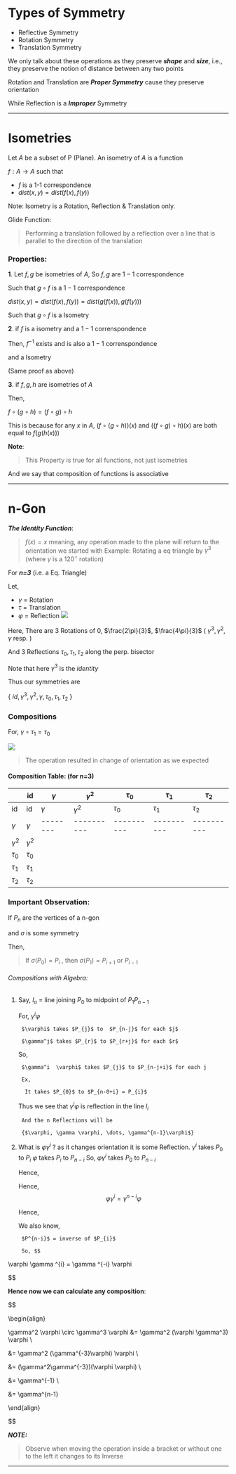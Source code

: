 
# Types of Symmetry

- Reflective Symmetry 
- Rotation  Symmetry
- Translation Symmetry

We only talk about these operations as they preserve ***shape***  and ***size***, i.e., they preserve the notion of distance between any two points

Rotation and Translation are ***Proper Symmetry*** cause they preserve orientation

While Reflection is a ***Improper*** Symmetry

----------------------------------

# Isometries

Let $A$ be a subset of P (Plane). An isometry of $A$ is a function 

$f: A  \to A$ such that 

- $f$ is a 1-1 correspondence
- $dist(x,y) = dist(f(x),f(y))$

Note: Isometry is a Rotation, Reflection & Translation only.

Glide Function: 

>Performing a translation followed by a reflection over a line that is parallel to the direction of the translation

### Properties:

**1**. Let $f,g$ be isometries of $A$, So $f,g$ are $1-1$ correspondence

   Such that $g \circ f$ is a $1-1$ correspondence 

   

   $dist(x,y) = dist(f(x),f(y)) =dist(g(f(x)),g(f(y)))$

   

   Such that $g\circ f$ is a Isometry

**2**. if $f$ is a isometry and a $1-1$ correnspondence 

   Then, $f^{-1}$ exists and is also a $1-1$ correnspondence 

   and a Isometry

   (Same proof as above)

**3**. if $f,g,h$ are isometries of $A$

   Then, 

   

   $f \circ (g \circ h) = (f\circ g)\circ h$

   

   This is because for any $x$ in $A$,  $(f \circ (g \circ h))(x)$ and $((f\circ g)\circ h)(x)$ are both equal to $f(g(h(x)))$ 

   

   **Note**: 

>This Property is true for all functions, not just isometries

   And we say that composition of functions is associative      

--------------------------
# n-Gon

***The Identity Function***:

> $f(x) = x$
> meaning, any operation made to the plane will return to the orientation we started with
> Example: Rotating a eq triangle by $\gamma^{3}$ (where $\gamma$ is a $120^{\circ}$ rotation)

For ***n=3*** (i.e. a Eq. Triangle)

Let,

- $\gamma$ = Rotation
- $\tau$ = Translation
- $\varphi$ = Reflection
![](https://i.imgur.com/DyzFrGs.png)

Here, There are 3 Rotations of $0$, $\frac{2\pi}{3}$, $\frac{4\pi}{3}$ ( $\gamma^3, \gamma^2, \gamma$ resp. )

And 3 Reflections $\tau_{0}, \tau_{1}, \tau_{2}$ along the perp. bisector

Note that here $\gamma^3$ is the *identity* 

Thus our symmetries are 

{ $id, \gamma^3, \gamma^2, \gamma, \tau_{0}, \tau_{1}, \tau_{2}$ }

### Compositions

For, $\gamma \circ \tau_{1} = \tau_{0}$ 

![](https://i.imgur.com/XxWKR4J.png)

> The operation resulted in change of orientation as we expected

#### Composition Table: (for n=3)

|                       | id         | $\gamma$ | $\gamma^2$ | $\tau_{0}$ | $\tau_{1}$ | $\tau_{2}$ |
| --------------------- | ---------- | -------- | ---------- | ---------- | ---------- | ---------- |
| id                    | id         | $\gamma$ | $\gamma^2$ | $\tau_{0}$ | $\tau_{1}$ | $\tau_{2}$ |
| $\gamma$              | $\gamma$   | -------- | ---------- | ---------- | ---------- | ---------- |
| $\gamma^2$            | $\gamma^2$ |          |            |            |            |            |
| $\tau_{0}$            | $\tau_{0}$ |          |            |            |            |            |
| $\tau_{1}$            | $\tau_{1}$ |          |            |            |            |            |
| $\tau_{2}$  |     $\tau_{2}$       |          |            |            |            |            |

### Important Observation:

If $P_{n}$ are the vertices of a n-gon

and $\sigma$ is some symmetry

Then, 

> If $\sigma(P_{0}) = P_{i}$ , then
> $\sigma(P_{1}) = P_{i+1}$  or  $P_{i-1}$

###### Compositions with Algebra:

1. Say, $l_{o}$ = line joining $P_{0}$ to midpoint of $P_{1} P_{n-1}$

	For, $\gamma^i  \varphi$ 

		$\varphi$ takes $P_{j}$ to  $P_{n-j}$ for each $j$

		$\gamma^j$ takes $P_{r}$ to $P_{r+j}$ for each $r$

	So,

		$\gamma^i  \varphi$ takes $P_{j}$ to $P_{n-j+i}$ for each j

		Ex,

		 It takes $P_{0}$ to $P_{n-0+i} = P_{i}$

	

	Thus we see that $\gamma^i  \varphi$  is reflection in the line $l_{i}$

		And the n Reflections will be 

		{$\varphi, \gamma \varphi, \dots, \gamma^{n-1}\varphi$}

2. What is $\varphi \gamma^i$ ?
    as it changes orientation it is some Reflection.
	    $\gamma^i$ takes $P_{0}$ to $P_{i}$ 
	    $\varphi$ takes $P_{i}$ to $P_{n-i}$
	    So, $\varphi \gamma^i$ takes $P_{0}$ to $P_{n-i}$
	

	Hence,

	Hence,  $$\varphi \gamma^i = \gamma^{n-i} \varphi$$

	Hence,

	We also know, 

		$P^{n-i}$ = inverse of $P_{i}$	

		So, $$

\varphi \gamma ^{i} = \gamma ^{-i} \varphi

$$

**Hence now we can calculate any composition**:

$$

\begin{align}

\gamma^2 \varphi \circ \gamma^3 \varphi &= \gamma^2 (\varphi \gamma^3) \varphi \\

&= \gamma^2 (\gamma^{-3}\varphi) \varphi \\

&= (\gamma^2\gamma^{-3})(\varphi \varphi) \\

&= \gamma^{-1} \\

&= \gamma^{n-1}

\end{align}

$$

***NOTE:***
> Observe when moving the operation inside a bracket or without one to the left it changes to its Inverse

-------------------
